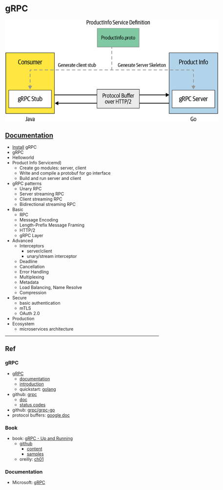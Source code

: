 # gRPC

<img src="./images/grpc.png" style="max-width: 700px;">

## [Documentation](docs/README.md)

- [Install](docs/install.md) gRPC
- gRPC
- Helloworld
- Product Info Servicemd)
  - Create go modules: server, client
  - Write and compile a protobuf for go interface
  - Build and run server and client
- gRPC patterns
  - Unary RPC
  - Server streaming RPC
  - Client streaming RPC
  - Bidirectional streaming RPC
- Basic
  - RPC
  - Message Encoding
  - Length-Prefix Message Framing
  - HTTP/2
  - gRPC Layer
- Advanced
  - Interceptors
    - server/client 
    - unary/stream interceptor
  - Deadline
  - Cancellation
  - Error Handling
  - Multiplexing
  - Metadata
  - Load Balancing, Name Resolve
  - Compression
- Secure
  - basic authentication
  - mTLS
  - OAuth 2.0
- Production
- Ecosystem
  - microservices architecture

---
## Ref

### gRPC

- [gRPC](https://grpc.io/)
  - [documentation](https://grpc.io/docs/)
  - [introduction](https://grpc.io/docs/what-is-grpc/introduction/)
  - quickstart: [golang](https://grpc.io/docs/languages/go/quickstart/)
- github: [grpc](https://github.com/grpc/grpc)
  - [doc](https://github.com/grpc/grpc/tree/master/doc)
  - [status codes](https://grpc.github.io/grpc/core/md_doc_statuscodes.html)
- github: [grpc/grpc-go](https://github.com/grpc/grpc-go)
- protocol buffers: [google doc](https://developers.google.com/protocol-buffers)

### Book

- book: [gRPC - Up and Running](https://grpc-up-and-running.github.io/)
  - [github](https://github.com/grpc-up-and-running)
    - [content](https://github.com/grpc-up-and-running/grpc-up-and-running.github.io)
    - [samples](https://github.com/grpc-up-and-running/samples)
  - oreilly: [ch01](https://www.oreilly.com/library/view/grpc-up-and/9781492058328/ch01.html)

### Documentation

- Microsoft: [gRPC](https://docs.microsoft.com/en-us/dotnet/architecture/cloud-native/grpc)
